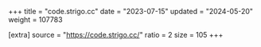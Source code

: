 +++
title = "code.strigo.cc"
date = "2023-07-15"
updated = "2024-05-20"
weight = 107783

[extra]
source = "https://code.strigo.cc/"
ratio = 2
size = 105
+++
